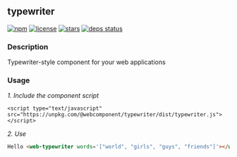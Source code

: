 ## typewriter

[![npm](https://img.shields.io/npm/v/@webcomponent/typewriter.svg?style=flat-square)]()
[![license](https://img.shields.io/github/license/michaelbazos/typewriter.svg?style=flat-square)]()
[![stars](https://img.shields.io/github/stars/michaelbazos/typewriter.svg?style=flat-square)]()
[![deps status](https://david-dm.org/michaelbazos/typewriter/status.svg?style=flat-square)](https://david-dm.org/michaelbazos/typewriter)


### Description 

Typewriter-style component for your web applications


### Usage

_1. Include the component script_

    <script type="text/javascript" src="https://unpkg.com/@webcomponent/typewriter/dist/typewriter.js"></script>

_2. Use_

```html
Hello <web-typewriter words='["world", "girls", "guys", "friends"]'></web-typewriter>
```

